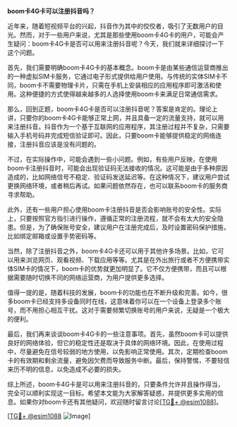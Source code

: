 **boom卡4G卡可以注册抖音吗？**

近年来，随着短视频平台的兴起，抖音作为其中的佼佼者，吸引了无数用户的目光。然而，对于一些用户来说，尤其是那些使用boom卡4G卡的用户，可能会产生疑问：boom卡4G卡是否可以用来注册抖音呢？今天，我们就来详细探讨一下这个问题。

首先，我们需要明确boom卡4G卡的基本概念。boom卡是由某些通信运营商推出的一种虚拟SIM卡服务，它通过电子形式提供给用户使用。与传统的实体SIM卡不同，boom卡不需要物理卡片，只需在手机上安装相应的应用程序即可激活和使用。这种便捷的方式使得越来越多的人选择使用boom卡来满足日常通信需求。

那么，回到正题，boom卡4G卡是否可以注册抖音呢？答案是肯定的。理论上讲，只要你的boom卡4G卡能够正常上网，并且具备一定的流量支持，就可以用来注册抖音。抖音作为一个基于互联网的应用程序，其注册过程并不复杂，只需要输入手机号码并完成短信验证即可。因此，只要boom卡能够提供稳定的网络连接，注册抖音应该是没有问题的。

不过，在实际操作中，可能会遇到一些小问题。例如，有些用户反映，在使用boom卡注册抖音时，可能会出现验证码无法接收的情况。这可能是由于多种原因造成的，比如网络信号不稳定、验证码发送延迟等。在这种情况下，建议用户尝试更换网络环境，或者稍后再试。如果问题依然存在，也可以联系boom卡的服务商寻求帮助。

此外，还有一些用户担心使用boom卡注册抖音是否会影响账号的安全性。实际上，只要按照官方指引进行操作，遵循正常的注册流程，就不会有太大的安全隐患。但是，为了确保账号安全，建议用户在注册完成后，及时设置密码保护措施，比如绑定邮箱或设置手势密码等。

当然，除了注册抖音之外，boom卡4G卡还可以用于其他许多场景。比如，它可以用来浏览网页、观看视频、下载应用等等。尤其是在外出旅行或者不方便携带实体SIM卡的情况下，boom卡的优势就更加明显了。它不仅方便携带，而且可以根据需要随时切换不同的网络运营商，为用户提供更多选择。

值得一提的是，随着科技的发展，boom卡的功能也在不断升级和完善。如今，很多boom卡已经支持多设备同时在线，这意味着你可以在一个设备上登录多个账号，而不用担心相互干扰。这对于需要频繁切换账号的用户来说，无疑是一个极大的便利。

最后，我们再来谈谈boom卡4G卡的一些注意事项。首先，虽然boom卡可以提供良好的网络体验，但它的稳定性还是取决于具体的网络环境。因此，在使用过程中，尽量避免在信号较弱的地方使用，以免影响正常使用。其次，定期检查boom卡的有效期和剩余流量，避免因欠费而导致服务中断。最后，保持警惕，不要轻信来历不明的信息，以免造成不必要的损失。

综上所述，boom卡4G卡是可以用来注册抖音的，只要条件允许并且操作得当，完全可以顺利实现这一目标。希望本文能为大家解答疑惑，并提供更多实用的信息。如果你对boom卡还有其他疑问，欢迎随时留言讨论[[TG💪+ @esim1088](https://t.me/s/esim1088)]。

[[TG💪+ @esim1088](https://t.me/s/esim1088) ![Image](https://i.postimg.cc/4NQfJmqS/Snipaste-2025-05-13-00-14-12.png)]
